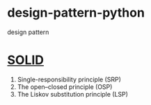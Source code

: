 # design-pattern-python
design pattern

# [SOLID](https://github.com/berpress/design-pattern-python/tree/main/SOLID)
1. Single-responsibility principle (SRP) 
2. The open–closed principle (OSP)
3. The Liskov substitution principle (LSP)
